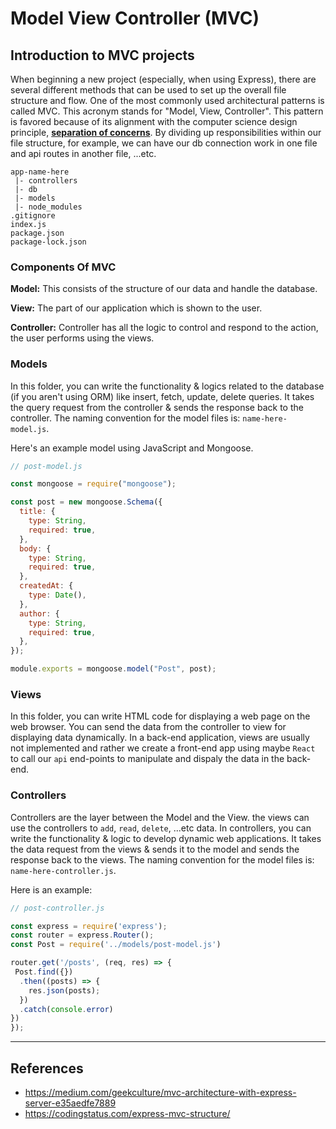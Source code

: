 # Model View Controller (MVC)

## Introduction to MVC projects

When beginning a new project (especially, when using Express), there are several different methods that can be used to set up the overall file structure and flow. One of the most commonly used architectural patterns is called MVC. This acronym stands for "Model, View, Controller".
This pattern is favored because of its alignment with the computer science design principle, [**separation of concerns**](https://en.wikipedia.org/wiki/Separation_of_concerns). By dividing up responsibilities within our file structure, for example, we can have our db connection work in one file and api routes in another file, ...etc.

```
app-name-here
 |- controllers
 |- db
 |- models
 |- node_modules
.gitignore
index.js
package.json
package-lock.json
```

### Components Of MVC

**Model:** This consists of the structure of our data and handle the database.

**View:** The part of our application which is shown to the user.

**Controller:** Controller has all the logic to control and respond to the action, the user performs using the views.

### Models

In this folder, you can write the functionality & logics related to the database (if you aren't using ORM) like insert, fetch, update, delete queries. It takes the query request from the controller & sends the response back to the controller.
The naming convention for the model files is: `name-here-model.js`.

Here's an example model using JavaScript and Mongoose.

```js
// post-model.js

const mongoose = require("mongoose");

const post = new mongoose.Schema({
  title: {
    type: String,
    required: true,
  },
  body: {
    type: String,
    required: true,
  },
  createdAt: {
    type: Date(),
  },
  author: {
    type: String,
    required: true,
  },
});

module.exports = mongoose.model("Post", post);
```

### Views

In this folder, you can write HTML code for displaying a web page on the web browser. You can send the data from the controller to view for displaying data dynamically.
In a back-end application, views are usually not implemented and rather we create a front-end app using maybe `React` to call our `api` end-points to manipulate and dispaly the data in the back-end.

### Controllers

Controllers are the layer between the Model and the View. the views can use the controllers to `add`, `read`, `delete`, ...etc data.
In controllers, you can write the functionality & logic to develop dynamic web applications. It takes the data request from the views & sends it to the model and sends the response back to the views.
The naming convention for the model files is: `name-here-controller.js`.

Here is an example:

```js
// post-controller.js

const express = require('express');
const router = express.Router();
const Post = require('../models/post-model.js')

router.get('/posts', (req, res) => {
 Post.find({})
  .then((posts) => {
    res.json(posts);
  })
  .catch(console.error)
})
});
```

---

## References

- https://medium.com/geekculture/mvc-architecture-with-express-server-e35aedfe7889
- https://codingstatus.com/express-mvc-structure/
